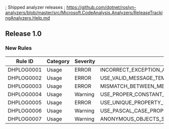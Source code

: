 ; Shipped analyzer releases
; https://github.com/dotnet/roslyn-analyzers/blob/master/src/Microsoft.CodeAnalysis.Analyzers/ReleaseTrackingAnalyzers.Help.md

## Release 1.0

### New Rules
Rule ID | Category | Severity | Notes
--------|----------|----------|-------
DHPLOG0001 | Usage | ERROR | INCORRECT_EXCEPTION_ARGUMENT_USAGE
DHPLOG0002 | Usage | ERROR | USE_VALID_MESSAGE_TEMPLATE_SYNTAX
DHPLOG0003 | Usage | ERROR | MISMATCH_BETWEEN_MESSAGE_TEMPLATE_TOKENS_AND_ARGUMENTS
DHPLOG0004 | Usage | Warning | USE_PROPER_CONSTANT_STRUCTURED_MESSAGE_TEMPLATE
DHPLOG0005 | Usage | ERROR | USE_UNIQUE_PROPERTY_NAMES
DHPLOG0006 | Usage | Warning | USE_PASCAL_CASE_PROPERTY_NAMES
DHPLOG0007 | Usage | Warning | ANONYMOUS_OBJECTS_SHOULD_BE_DESTRUCTURED

